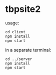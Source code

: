 # tbpsite2

usage:
```
cd client
npm install
npm start
```

in a separate terminal:
```
cd ../server
npm install
npm start
```
